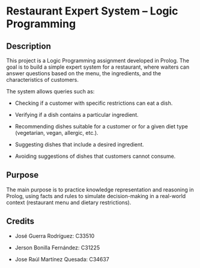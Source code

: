 # Restaurant Expert System – Logic Programming

## Description

This project is a Logic Programming assignment developed in Prolog.
The goal is to build a simple expert system for a restaurant, where waiters can answer questions based on the menu, the ingredients, and the characteristics of customers.

The system allows queries such as:

- Checking if a customer with specific restrictions can eat a dish.

- Verifying if a dish contains a particular ingredient.

- Recommending dishes suitable for a customer or for a given diet type (vegetarian, vegan, allergic, etc.).

- Suggesting dishes that include a desired ingredient.

- Avoiding suggestions of dishes that customers cannot consume.

## Purpose

The main purpose is to practice knowledge representation and reasoning in Prolog, using facts and rules to simulate decision-making in a real-world context (restaurant menu and dietary restrictions).

## Credits

- José Guerra Rodríguez: C33510

- Jerson Bonilla Fernández: C31225

- Jose Raúl Martínez Quesada: C34637
